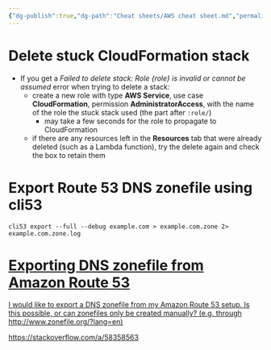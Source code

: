 ```yaml
---
{"dg-publish":true,"dg-path":"Cheat sheets/AWS cheat sheet.md","permalink":"/cheat-sheets/aws-cheat-sheet/"}
---
```



# Delete stuck CloudFormation stack

- If you get a *Failed to delete stack: Role {role} is invalid or cannot be assumed* error when trying to delete a stack:
    - create a new role with type **AWS Service**, use case **CloudFormation**, permission **AdministratorAccess**, with the name of the role the stuck stack used (the part after `:role/`)
        - may take a few seconds for the role to propagate to CloudFormation
    - if there are any resources left in the **Resources** tab that were already deleted (such as a Lambda function), try the delete again and check the box to retain them

# Export Route 53 DNS zonefile using cli53

```shell
cli53 export --full --debug example.com > example.com.zone 2> example.com.zone.log
```

<div class="rich-link-card-container"><a class="rich-link-card" href="https://stackoverflow.com/a/58358563" target="_blank">
	<div class="rich-link-image-container">
		<div class="rich-link-image" style="background-image: url('https://cdn.sstatic.net/Sites/stackoverflow/Img/apple-touch-icon@2.png?v=73d79a89bded')">
	</div>
	</div>
	<div class="rich-link-card-text">
		<h1 class="rich-link-card-title">Exporting DNS zonefile from Amazon Route 53</h1>
		<p class="rich-link-card-description">
		I would like to export a DNS zonefile from my Amazon Route 53 setup. Is this possible, or can zonefiles only be created manually? (e.g. through http://www.zonefile.org/?lang=en)
		</p>
		<p class="rich-link-href">
		https://stackoverflow.com/a/58358563
		</p>
	</div>
</a></div>
